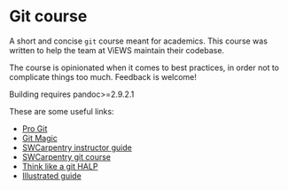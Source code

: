 
# Git course

A short and concise `git` course meant for academics. This course
was written to help the team at ViEWS maintain their codebase.

The course is opinionated when it comes to best practices, in order
not to complicate things too much. Feedback is welcome!

Building requires pandoc>=2.9.2.1

These are some useful links:

* [Pro Git](https://git-scm.com/book/en/v2)
* [Git Magic](http://www-cs-students.stanford.edu/~blynn/gitmagic/)
* [SWCarpentry instructor guide](http://swcarpentry.github.io/git-novice/guide/)
* [SWCarpentry git course](http://swcarpentry.github.io/git-novice/)
* [Think like a git HALP](http://think-like-a-git.net/halp.html)
* [Illustrated guide](http://www.programblings.com/2008/06/07/the-illustrated-guide-to-recovering-lost-commits-with-git/)

